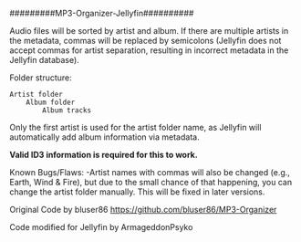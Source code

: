#########MP3-Organizer-Jellyfin##########


Audio files will be sorted by artist and album. If there are multiple artists in the metadata, commas will be replaced by semicolons (Jellyfin does not accept commas for artist separation, resulting in incorrect metadata in the Jellyfin database).

Folder structure:

    Artist folder
        Album folder
            Album tracks

Only the first artist is used for the artist folder name, as Jellyfin will automatically add album information via metadata.

**Valid ID3 information is required for this to work.**



Known Bugs/Flaws:
-Artist names with commas will also be changed (e.g., Earth, Wind & Fire), but due to the small chance of that happening, you can change the artist folder manually. This will be fixed in later versions.
    
Original Code by bluser86
https://github.com/bluser86/MP3-Organizer

Code modified for Jellyfin by ArmageddonPsyko
